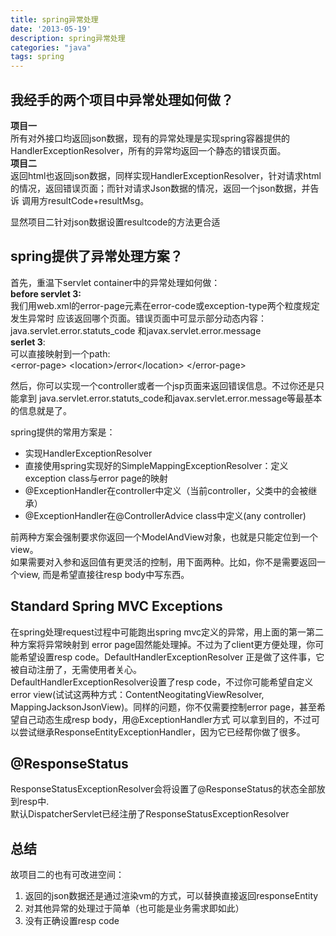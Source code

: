 ```yaml
---
title: spring异常处理
date: '2013-05-19'
description: spring异常处理
categories: "java"
tags: spring
---
```

## 我经手的两个项目中异常处理如何做？

**项目一**  
  所有对外接口均返回json数据，现有的异常处理是实现spring容器提供的
HandlerExceptionResolver，所有的异常均返回一个静态的错误页面。  
**项目二**  
返回html也返回json数据，同样实现HandlerExceptionResolver，针对请求html
的情况，返回错误页面；而针对请求Json数据的情况，返回一个json数据，并告诉
调用方resultCode+resultMsg。  
  
显然项目二针对json数据设置resultcode的方法更合适  
  
## spring提供了异常处理方案？
 
首先，重温下servlet container中的异常处理如何做：  
**before servlet 3:**  
我们用web.xml的error-page元素在error-code或exception-type两个粒度规定发生异常时
应该返回哪个页面。错误页面中可显示部分动态内容：java.servlet.error.statuts_code
和javax.servlet.error.message   
**serlet 3**:  
可以直接映射到一个path:  
    \<error-page\> 
      \<location\>/error\</location\>
    \</error-page\>

然后，你可以实现一个controller或者一个jsp页面来返回错误信息。不过你还是只能拿到
java.servlet.error.statuts_code和javax.servlet.error.message等最基本的信息就是了。
  
spring提供的常用方案是：  

* 实现HandlerExceptionResolver
* 直接使用spring实现好的SimpleMappingExceptionResolver：定义exception class与error page的映射
* @ExceptionHandler在controller中定义（当前controller，父类中的会被继承）
* @ExceptionHandler在@ControllerAdvice class中定义(any controller)

前两种方案会强制要求你返回一个ModelAndView对象，也就是只能定位到一个view。  
如果需要对入参和返回值有更灵活的控制，用下面两种。比如，你不是需要返回一个view,
而是希望直接往resp body中写东西。  

## Standard Spring MVC Exceptions
在spring处理request过程中可能跑出spring mvc定义的异常，用上面的第一第二种方案将异常映射到
error page固然能处理掉。不过为了client更方便处理，你可能希望设置resp code。DefaultHandlerExceptionResolver
正是做了这件事，它被自动注册了，无需使用者关心。  
DefaultHandlerExceptionResolver设置了resp code，不过你可能希望自定义error view(试试这两种方式：ContentNeogitatingViewResolver,
MappingJacksonJsonView)。同样的问题，你不仅需要控制error page，甚至希望自己动态生成resp body，用@ExceptionHandler方式
可以拿到目的，不过可以尝试继承ResponseEntityExceptionHandler，因为它已经帮你做了很多。  

## @ResponseStatus
ResponseStatusExceptionResolver会将设置了@ResponseStatus的状态全部放到resp中.  
默认DispatcherServlet已经注册了ResponseStatusExceptionResolver  

## 总结
故项目二的也有可改进空间：  
1. 返回的json数据还是通过渲染vm的方式，可以替换直接返回responseEntity
2. 对其他异常的处理过于简单（也可能是业务需求即如此）
3. 没有正确设置resp code

